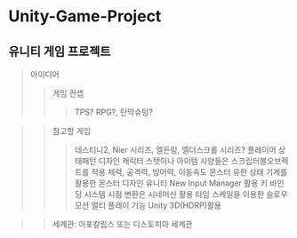 # Unity-Game-Project
유니티 게임 프로젝트
-------------

> 아이디어
> > 게임 컨셉 
> > > TPS? RPG?, 탄막슈팅?

> > 참고할 게임
> > > 데스티니2, Nier 시리즈, 엘든링, 엘더스크롤 시리즈?
> > 플레이어
> > > 상태패턴 디자인
> > > 캐릭터 스탯이나 아이템 사양들은 스크립터블오브젝트를 적용
> > > 체력, 공격력, 방어력, 이동속도
> > 몬스터
> > > 유한 상태 기계를 활용한 몬스터 디자인
> > 유니티 New Input Manager 활용
> > > 키 바인딩 시스템
> > 시점 변환은 시네머신 활용
> > 타임 스케일을 이용한 슬로우 모션
> >멀티 플레이 기능
> > Unity 3D(HDRP)활용

> > 세계관: 아포칼립스 또는 디스토피아 세계관
